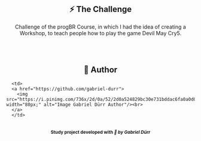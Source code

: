 <h2 id="the_challenge"  align="center">⚡ The Challenge  </h2>


<p  align="center"> Challenge of the progBR Course, in which I had the idea of creating a Workshop, to teach people how to play the game Devil May Cry5. </p>




<br><br>

<h2 id = "author" align="center"> 🎨 Author</h2>

<table align="center">
  <tr>
  
      <td>
      <a href="https://github.com/gabriel-durr">
        <img src="https://i.pinimg.com/736x/2d/0a/52/2d0a524829bc30e731bddac6fa0a0d08.jpg" width="80px;" alt="Image Gabriel Dürr Author"/><br>
      </a>
      </td>
  </tr>
</table>


<div align="center">
<sub><b>Study project developed with<em> 💜 by Gabriel Dürr</em></b></sub>
</div>
